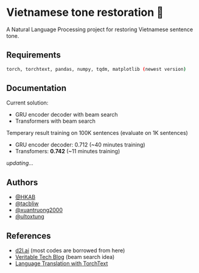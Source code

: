 
# Vietnamese tone restoration :newspaper:

A Natural Language Processing project for restoring Vietnamese sentence tone.


## Requirements 

```bash 
torch, torchtext, pandas, numpy, tqdm, matplotlib (newest version)
```
    
## Documentation

  Current solution:
  
  - GRU encoder decoder with beam search
  - Transformers with beam search

Temperary result training on 100K sentences (evaluate on 1K sentences)
  
  - GRU encoder decoder: 0.712 (~40 minutes training)
  - Transfomers: **0.742** (~11 minutes training)

*updating...*
## Authors

- [@HKAB](https://www.github.com/HKAB)
- [@tacbliw](https://github.com/tacbliw)
- [@xuantruong2000](https://github.com/xuantruong2000)
- [@ultoxtung](https://github.com/ultoxtung)

## References

- [d2l.ai](https://d2l.ai/) (most codes are borrowed from here)
- [Veritable Tech Blog](https://blog.ceshine.net/post/implementing-beam-search-part-1/) (beam search idea)
- [Language Translation with TorchText](https://pytorch.org/tutorials/beginner/torchtext_translation_tutorial.html)
